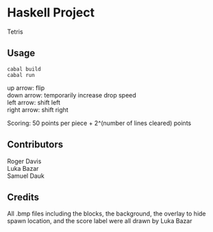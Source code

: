 # Haskell Project

Tetris  

## Usage

```
cabal build
cabal run
```

up arrow: flip  
down arrow: temporarily increase drop speed  
left arrow: shift left  
right arrow: shift right  

Scoring: 50 points per piece + 2^(number of lines cleared) points  

## Contributors
Roger Davis  
Luka Bazar  
Samuel Dauk  

## Credits
All .bmp files including the blocks, the background, the overlay to hide spawn location, and the score label were all drawn by Luka Bazar 
